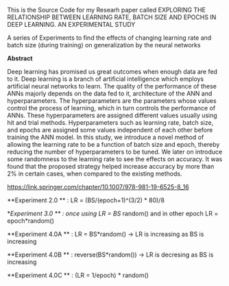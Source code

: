 This is the Source Code for my Researh paper called EXPLORING THE RELATIONSHIP BETWEEN LEARNING RATE, BATCH SIZE AND EPOCHS IN DEEP LEARNING. 
AN EXPERIMENTAL STUDY



A series of Experiments to find the effects of changing learning rate and batch size (during training) on generalization by the neural networks


**Abstract**

Deep learning has promised us great outcomes when enough data are fed to it. Deep learning is a branch of artificial intelligence which employs artificial neural networks to learn. The quality of the performance of these ANNs majorly depends on the data fed to it, architecture of the ANN and hyperparameters. The hyperparameters are the parameters whose values control the process of learning, which in turn controls the performance of ANNs. These hyperparameters are assigned different values usually using hit and trial methods. Hyperparameters such as learning rate, batch size, and epochs are assigned some values independent of each other before training the ANN model. In this study, we introduce a novel method of allowing the learning rate to be a function of batch size and epoch, thereby reducing the number of hyperparameters to be tuned. We later on introduce some randomness to the learning rate to see the effects on accuracy. It was found that the proposed strategy helped increase accuracy by more than 2% in certain cases, when compared to the existing methods.


https://link.springer.com/chapter/10.1007/978-981-19-6525-8_16


**Experiment 2.0 ** : LR = (BS/(epoch+1)^(3/2) * 80)/8


**Experiment 3.0 ** : once using LR = BS* random() and in other epoch LR = epoch*random()


**Experiment 4.0A ** : LR = BS*random()    -> LR is increasing as BS is increasing

**Experiment 4.0B ** : reverse(BS*random())   -> LR is decresing as BS is increasing

**Experiment 4.0C ** : (LR = 1/epoch) * random()
